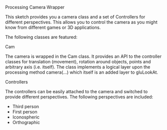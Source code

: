 Processing Camera Wrapper

This sketch provides you a camera class and a set of Controllers for different perspectives. This allows you to control the camera as you might know from different games or 3D applications.

The following classes are featured:

Cam

The camera is wrapped in the Cam class. It provides an API to the controller classes for translation (movement), rotation around objects, points and arbitrary axis (i.e. itself).
The class implements a logical layer upon the processing method camera(...) which itself is an added layer to gluLookAt.


Controllers

The controllers can be easily attached to the camera and switched to provide different perspectives. The following perspectives are included:

* Third person
* First person
* Iconospheric
* Orthographic

